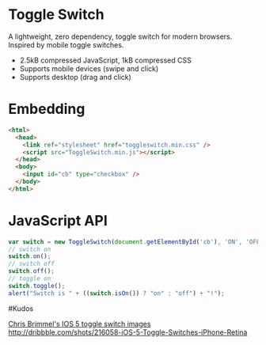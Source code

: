 # Toggle Switch

A lightweight, zero dependency, toggle switch for modern browsers. Inspired by mobile toggle switches.

* 2.5kB compressed JavaScript, 1kB compressed CSS
* Supports mobile devices (swipe and click)
* Supports desktop (drag and click)

# Embedding

```html
<html>
  <head>
    <link ref="stylesheet" href="toggleswitch.min.css" />
    <script src="ToggleSwitch.min.js"></script>
  </head>
  <body>
    <input id="cb" type="checkbox" />
  </body>
</html>
```

# JavaScript API

```javascript
var switch = new ToggleSwitch(document.getElementById('cb'), 'ON', 'OFF');
// switch on
switch.on();
// switch off
switch.off();
// toggle on
switch.toggle();
alert("Switch is " + ((switch.isOn()) ? "on" : "off") + "!");
```

#Kudos

[Chris Brimmel's IOS 5 toggle switch images](http://dribbble.com/shots/216058-iOS-5-Toggle-Switches-iPhone-Retina)
http://dribbble.com/shots/216058-iOS-5-Toggle-Switches-iPhone-Retina
